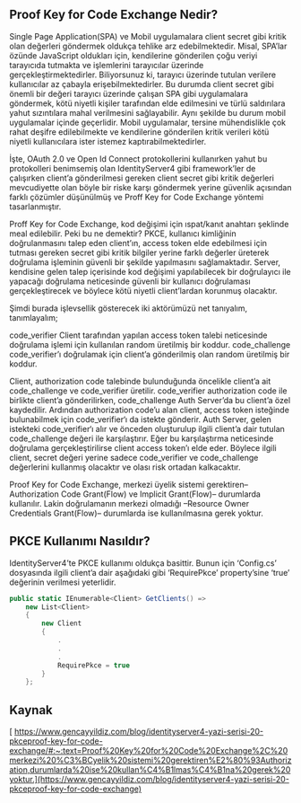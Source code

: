 ## Proof Key for Code Exchange Nedir?


Single Page Application(SPA) ve Mobil uygulamalara client secret gibi kritik olan değerleri göndermek oldukça tehlike arz edebilmektedir. Misal, SPA’lar özünde JavaScript oldukları için, kendilerine gönderilen çoğu veriyi tarayıcıda tutmakta ve işlemlerini tarayıcılar üzerinde gerçekleştirmektedirler. Biliyorsunuz ki, tarayıcı üzerinde tutulan verilere kullanıcılar az çabayla erişebilmektedirler. Bu durumda client secret gibi önemli bir değeri tarayıcı üzerinde çalışan SPA gibi uygulamalara göndermek, kötü niyetli kişiler tarafından elde edilmesini ve türlü saldırılara yahut sızıntılara mahal verilmesini sağlayabilir. Aynı şekilde bu durum mobil uygulamalar içinde geçerlidir. Mobil uygulamalar, tersine mühendislikle çok rahat deşifre edilebilmekte ve kendilerine gönderilen kritik verileri kötü niyetli kullanıcılara ister istemez kaptırabilmektedirler.


İşte, OAuth 2.0 ve Open Id Connect protokollerini kullanırken yahut bu protokolleri benimsemiş olan IdentityServer4 gibi framework’ler de çalışırken client’a gönderilmesi gereken client secret gibi kritik değerleri mevcudiyette olan böyle bir riske karşı göndermek yerine güvenlik açısından farklı çözümler düşünülmüş ve Proff Key for Code Exchange yöntemi tasarlanmıştır.


Proff Key for Code Exchange, kod değişimi için ıspat/kanıt anahtarı şeklinde meal edilebilir. Peki bu ne demektir? PKCE, kullanıcı kimliğinin doğrulanmasını talep eden client’ın, access token elde edebilmesi için tutması gereken secret gibi kritik bilgiler yerine farklı değerler üreterek doğrulama işleminin güvenli bir şekilde yapılmasını sağlamaktadır. Server, kendisine gelen talep içerisinde kod değişimi yapılabilecek bir doğrulayıcı ile yapacağı doğrulama neticesinde güvenli bir kullanıcı doğrulaması gerçekleştirecek ve böylece kötü niyetli client’lardan korunmuş olacaktır.


Şimdi burada işlevsellik gösterecek iki aktörümüzü net tanıyalım, tanımlayalım;


code_verifier
Client tarafından yapılan access token talebi neticesinde doğrulama işlemi için kullanılan random üretilmiş bir koddur.
code_challenge
code_verifier’ı doğrulamak için client’a gönderilmiş olan random üretilmiş bir koddur.


Client, authorization code talebinde bulunduğunda öncelikle client’a ait code_challenge ve code_verifier üretilir. code_verifier authorization code ile birlikte client’a gönderilirken, code_challenge Auth Server’da bu client’a özel kaydedilir. Ardından authorization code’u alan client, access token isteğinde bulunabilmek için code_verifier‘ı da istekte gönderir. Auth Server, gelen istekteki code_verifier‘ı alır ve önceden oluşturulup ilgili client’a dair tutulan code_challenge değeri ile karşılaştırır. Eğer bu karşılaştırma neticesinde doğrulama gerçekleştirilirse client access token’ı elde eder. Böylece ilgili client, secret değeri yerine sadece code_verifier ve code_challenge değerlerini kullanmış olacaktır ve olası risk ortadan kalkacaktır.


Proof Key for Code Exchange, merkezi üyelik sistemi gerektiren–Authorization Code Grant(Flow) ve Implicit Grant(Flow)– durumlarda kullanılır. Lakin doğrulamanın merkezi olmadığı –Resource Owner Credentials Grant(Flow)– durumlarda ise kullanılmasına gerek yoktur.


## PKCE Kullanımı Nasıldır?


IdentityServer4’te PKCE kullanımı oldukça basittir. Bunun için ‘Config.cs’ dosyasında ilgili client’a dair aşağıdaki gibi ‘RequirePkce’ property’sine ‘true’ değerinin verilmesi yeterlidir.
```csharp
public static IEnumerable<Client> GetClients() =>
    new List<Client>
    {
        new Client
        {
            .
            .
            .
            RequirePkce = true
        }
    };
```
## Kaynak


[    https://www.gencayyildiz.com/blog/identityserver4-yazi-serisi-20-pkceproof-key-for-code-exchange/#:~:text=Proof%20Key%20for%20Code%20Exchange%2C%20merkezi%20%C3%BCyelik%20sistemi%20gerektiren%E2%80%93Authorization,durumlarda%20ise%20kullan%C4%B1lmas%C4%B1na%20gerek%20yoktur.](https://www.gencayyildiz.com/blog/identityserver4-yazi-serisi-20-pkceproof-key-for-code-exchange)
